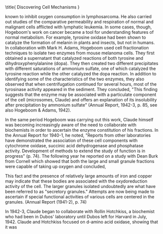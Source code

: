 \title{
Discovering Cell Mechanisms
}

known to inhibit oxygen consumption in lymphosarcoma. He also carried out studies of the comparative permeability and respiration of normal and malignant cells afflicted with lymphatic leukemia. In some cases, though, Hogeboom's work on cancer became a tool for understanding features of normal metabolism. For example, tyrosine oxidase had been shown to catalyze the formation of melanin in plants and insects, but not in humans. In collaboration with Mark H. Adams, Hogeboom used cell fractionation techniques to isolate two enzymes from mouse melanoma cells. They first obtained a supernatant that catalyzed reactions of both tyrosine and dihydroxyphenylalanine (dopa). They then created two different precipitates with different saturations of ammonium sulfate, one of which catalyzed the tyrosine reaction while the other catalyzed the dopa reaction. In addition to identifying some of the characteristics of the two enzymes, they also observed that when centrifugation continued for several hours, most of the tyrosinase activity appeared in the sediment. They concluded, "This finding suggests that the enzyme may be associated with a particulate component of the cell (microsomes, Claude) and offers an explanation of its insolubility after precipitation by ammonium sulfate" (Annual Report, 1942-3, p. 85, see also Hogeboom \& Adams, 1942).

In the same period Hogeboom was carrying out this work, Claude himself was becoming increasingly aware of the need to collaborate with biochemists in order to ascertain the enzyme constitution of his fractions. In the Annual Report for 1940-1, he noted, "Reports from other laboratories have demonstrated the association of these cell components with cytochrome oxidase, succinic acid dehydrogenase and phosphatase activity. Development of methods to extend the study of function is in progress" (p. 74). The following year he reported on a study with Dean Burk from Cornell which showed that both the large and small granule fractions were capable of taking up oxygen and concluded,

This fact and the presence of relatively large amounts of iron and copper may indicate that these bodies are associated with the oxydoreduction activity of the cell. The larger granules isolated undoubtedly are what have been referred to as "secretory granules." Attempts are now being made to ascertain if special functional activities of various cells are centered in the granules. (Annual Report \(1941-2\), p. 74)

In 1942-3, Claude began to collaborate with Rollin Hotchkiss, a biochemist who had been in Dubos' laboratory until Dubos left for Harvard in July, 1942. Claude and Hotchkiss focused on d-amino acid oxidase, showing that it was